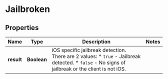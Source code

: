 

# Jailbroken


## Properties

| Name | Type | Description | Notes |
|------------ | ------------- | ------------- | -------------|
|**result** | **Boolean** | iOS specific jailbreak detection. There are 2 values:    * `true` - Jailbreak detected.   * `false` - No signs of jailbreak or the client is not iOS.  |  |



